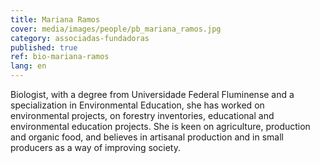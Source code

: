 ```yaml
---
title: Mariana Ramos
cover: media/images/people/pb_mariana_ramos.jpg
category: associadas-fundadoras
published: true
ref: bio-mariana-ramos
lang: en
---
```

Biologist, with a degree from Universidade Federal Fluminense and a specialization in Environmental Education, she has worked on environmental projects, on forestry inventories, educational and environmental education projects. She is keen on agriculture, production and organic food, and believes in artisanal production and in small producers as a way of improving society.
